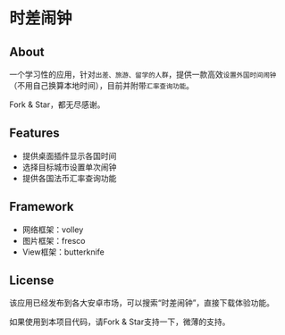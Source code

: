 时差闹钟
================================

## About
一个学习性的应用，针对`出差、旅游、留学的人群`，提供一款高效`设置外国时间闹钟`（不用自己换算本地时间），目前并附带`汇率查询功能`。  

Fork & Star，都无尽感谢。

## Features
* 提供桌面插件显示各国时间
* 选择目标城市设置单次闹钟
* 提供各国法币汇率查询功能

## Framework
* 网络框架：volley
* 图片框架：fresco
* View框架：butterknife

## License
该应用已经发布到各大安卓市场，可以搜索“时差闹钟”，直接下载体验功能。  

如果使用到本项目代码，请Fork & Star支持一下，微薄的支持。
